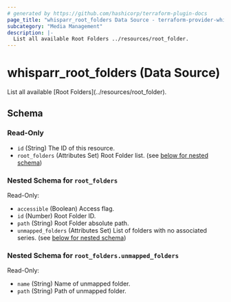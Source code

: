 ```yaml
---
# generated by https://github.com/hashicorp/terraform-plugin-docs
page_title: "whisparr_root_folders Data Source - terraform-provider-whisparr"
subcategory: "Media Management"
description: |-
  List all available Root Folders ../resources/root_folder.
---
```


# whisparr_root_folders (Data Source)

<!-- subcategory:Media Management -->List all available [Root Folders](../resources/root_folder).



<!-- schema generated by tfplugindocs -->
## Schema

### Read-Only

- `id` (String) The ID of this resource.
- `root_folders` (Attributes Set) Root Folder list. (see [below for nested schema](#nestedatt--root_folders))

<a id="nestedatt--root_folders"></a>
### Nested Schema for `root_folders`

Read-Only:

- `accessible` (Boolean) Access flag.
- `id` (Number) Root Folder ID.
- `path` (String) Root Folder absolute path.
- `unmapped_folders` (Attributes Set) List of folders with no associated series. (see [below for nested schema](#nestedatt--root_folders--unmapped_folders))

<a id="nestedatt--root_folders--unmapped_folders"></a>
### Nested Schema for `root_folders.unmapped_folders`

Read-Only:

- `name` (String) Name of unmapped folder.
- `path` (String) Path of unmapped folder.


